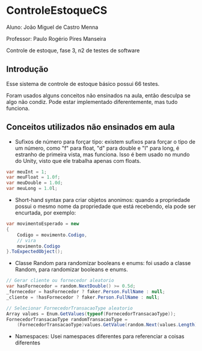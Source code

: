 ﻿# ControleEstoqueCS
Aluno: João Miguel de Castro Menna

Professor: Paulo Rogério Pires Manseira

Controle de estoque, fase 3, n2 de testes de software

## Introdução

Esse sistema de controle de estoque básico possui 66 testes.

Foram usados alguns conceitos não ensinados na aula, então desculpa se
algo não condiz. Pode estar implementado diferentemente, mas tudo funciona.

## Conceitos utilizados não ensinados em aula

- Sufixos de número para forçar tipo: existem sufixos para forçar o tipo
de um número, como "f" para float, "d" para double e "l" para long, é estranho
de primeira vista, mas funciona. Isso é bem usado no mundo do Unity, visto que
ele trabalha apenas com floats.

```c#
var meuInt = 1;
var meuFloat = 1.0f;
var meuDouble = 1.0d;
var meuLong = 1.0l;
```

- Short-hand syntax para criar objetos anonimos: quando a propriedade possui
o mesmo nome da propriedade que está recebendo, ela pode ser encurtada, por exemplo:

```c#
var movimentoEsperado = new
{
	Codigo = movimento.Codigo,
	// vira
	movimento.Codigo
}.ToExpectedObject();
```

- Classe Random para randomizar booleans e enums: foi usado a classe Random,
para randomizar booleans e enums.

```c#
// Gerar cliente ou fornecedor aleatorio
var hasFornecedor = random.NextDouble() >= 0.5d;
_fornecedor = hasFornecedor ? faker.Person.FullName : null;
_cliente = !hasFornecedor ? faker.Person.FullName : null;

// Selecionar FornecedorTransacaoType aleatorio
Array values = Enum.GetValues(typeof(FornecedorTransacaoType));
FornecedorTransacaoType randomTransacaoType =
    (FornecedorTransacaoType)values.GetValue(random.Next(values.Length))!;
```

- Namespaces: Usei namespaces diferentes para referenciar a coisas diferentes
